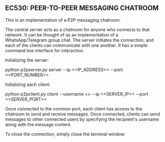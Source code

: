 ## EC530: PEER-TO-PEER MESSAGING CHATROOM

This is an implementation of a P2P messaging chatroom. 

The central server acts as a chatroom for anyone who connects to that network. It can be thought of as an implementation of a WhatsApp/Telegram group chat. The server initiates the connection, and each of the clients can communicate with one another. It has a simple command line interface for interaction. 

Initializing the server:

python p2pserver.py server --ip <<IP_ADDRESS>> --port <<PORT_NUMBER>>

Initializing each client:

python p2pclient.py client --username <<USERNAME>> --ip <<SERVER_IP>> --port <<SERVER_PORT>>

Once connected to the common port, each client has access to the chatroom to send and receive messages. Once connected, clients can send messages to other connected users by specifying the recipient's username along with the message content.

To close the connection, simply close the terminal window. 





